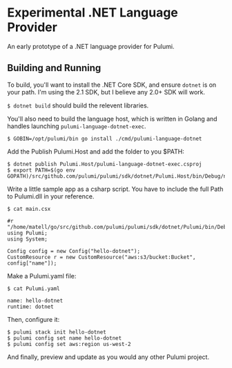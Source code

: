 # Experimental .NET Language Provider

An early prototype of a .NET language provider for Pulumi.


## Building and Running

To build, you'll want to install the .NET Core SDK, and ensure `dotnet` is on
your path.  I'm using the 2.1 SDK, but I believe any 2.0+ SDK will work.

`$ dotnet build` should build the relevent libraries.

You'll also need to build the language host, which is written in Golang and
handles launching `pulumi-language-dotnet-exec`.

`$ GOBIN=/opt/pulumi/bin go install ./cmd/pulumi-language-dotnet`

Add the Publish Pulumi.Host and add the folder to you $PATH:

```
$ dotnet publish Pulumi.Host/pulumi-language-dotnet-exec.csproj
$ export PATH=$(go env GOPATH)/src/github.com/pulumi/pulumi/sdk/dotnet/Pulumi.Host/bin/Debug/netcoreapp2.0/publish:$PATH
```

Write a little sample app as a csharp script.  You have to include the full Path to Pulumi.dll in
your reference.

```
$ cat main.csx 

#r "/home/matell/go/src/github.com/pulumi/pulumi/sdk/dotnet/Pulumi/bin/Debug/netstandard2.0/Pulumi.dll"
using Pulumi;
using System;

Config config = new Config("hello-dotnet");
CustomResource r = new CustomResource("aws:s3/bucket:Bucket", config["name"]);
```

Make a Pulumi.yaml file:

```
$ cat Pulumi.yaml

name: hello-dotnet
runtime: dotnet
```

Then, configure it:

```
$ pulumi stack init hello-dotnet
$ pulumi config set name hello-dotnet
$ pulumi config set aws:region us-west-2
```

And finally, preview and update as you would any other Pulumi project.
